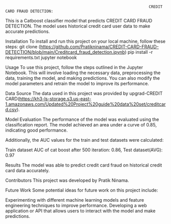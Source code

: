                                                                    CREDIT CARD FRAUD DETECTION:
This is a Catboost classifier model that predicts CREDIT CARD FRAUD DETECTION. The model uses historical credit card user data to make accurate predictions.

Installation
To install and run this project on your local machine, follow these steps: git clone (https://github.com/Pratikninama/CREDIT-CARD-FRAUD-DETECTION/blob/main/Creditcard_fraud_detection.ipynb) pip install -r requirements.txt jupyter notebook

Usage
To use this project, follow the steps outlined in the Jupyter Notebook. This will involve loading the necessary data, preprocessing the data, training the model, and making predictions. You can also modify the model parameters and retrain the model to improve its performance.

Data Source
The data used in this project was provided by upgrad-CREDIT CARD(https://kh3-ls-storage.s3.us-east-1.amazonaws.com/Updated%20Project%20guide%20data%20set/creditcard.csv).

Model Evaluation
The performance of the model was evaluated using the classification report. The model achieved an area under a curve of 0.85, indicating good performance.

Additionally, the AUC values for the train and test datasets were calculated:

Train dataset AUC of cat boost after 500 iteration: 0.86, Test dataset(AVG): 0.97 

Results
The model was able to predict credit card fraud on historical credit card data accurately.

Contributors
This project was developed by Pratik Ninama.

Future Work
Some potential ideas for future work on this project include:

Experimenting with different machine learning models and feature engineering techniques to improve performance. Developing a web application or API that allows users to interact with the model and make predictions.
